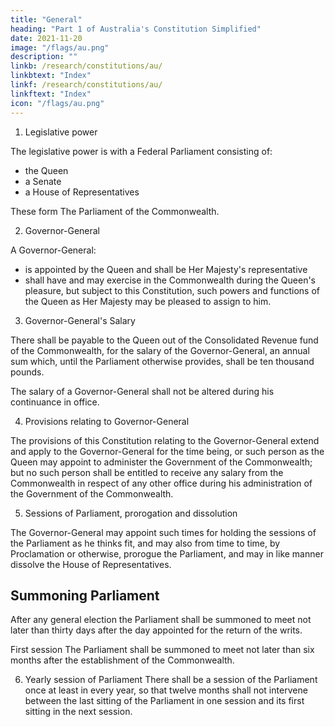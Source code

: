 ```yaml
---
title: "General"
heading: "Part 1 of Australia's Constitution Simplified"
date: 2021-11-20
image: "/flags/au.png"
description: ""
linkb: /research/constitutions/au/
linkbtext: "Index"
linkf: /research/constitutions/au/
linkftext: "Index"
icon: "/flags/au.png"
---
```



1. Legislative power

The legislative power is with a Federal Parliament consisting of:
- the Queen
- a Senate
- a House of Representatives

These form The Parliament of the Commonwealth.

2. Governor-General

A Governor-General:
- is appointed by the Queen and shall be Her Majesty's representative
- shall have and may exercise in the Commonwealth during the Queen's pleasure, but subject to this Constitution, such powers and functions of the Queen as Her Majesty may be pleased to assign to him.

3. Governor-General's Salary

There shall be payable to the Queen out of the Consolidated Revenue fund of the Commonwealth, for the salary of the Governor-General, an annual sum which, until the Parliament otherwise provides, shall be ten thousand pounds.

The salary of a Governor-General shall not be altered during his continuance in office.

4. Provisions relating to Governor-General

The provisions of this Constitution relating to the Governor-General extend and apply to the Governor-General for the time being, or such person as the Queen may appoint to administer the Government of the Commonwealth; but no such person shall be entitled to receive any salary from the Commonwealth in respect of any other office during his administration of the Government of the Commonwealth.

5. Sessions of Parliament, prorogation and dissolution

The Governor-General may appoint such times for holding the sessions of the Parliament as he thinks fit, and may also from time to time, by Proclamation or otherwise, prorogue the Parliament, and may in like manner dissolve the House of Representatives.

## Summoning Parliament
After any general election the Parliament shall be summoned to meet not later than thirty days after the day appointed for the return of the writs.

First session
The Parliament shall be summoned to meet not later than six months after the establishment of the Commonwealth.

6. Yearly session of Parliament
There shall be a session of the Parliament once at least in every year, so that twelve months shall not intervene between the last sitting of the Parliament in one session and its first sitting in the next session.